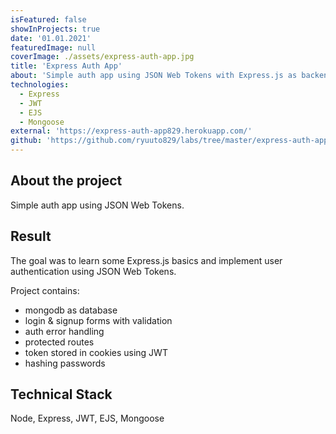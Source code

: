 ```yaml
---
isFeatured: false
showInProjects: true
date: '01.01.2021'
featuredImage: null
coverImage: ./assets/express-auth-app.jpg
title: 'Express Auth App'
about: 'Simple auth app using JSON Web Tokens with Express.js as backend'
technologies:
  - Express
  - JWT
  - EJS
  - Mongoose
external: 'https://express-auth-app829.herokuapp.com/'
github: 'https://github.com/ryuuto829/labs/tree/master/express-auth-app'
---
```


## About the project

Simple auth app using JSON Web Tokens.

## Result

The goal was to learn some Express.js basics and implement user authentication using JSON Web Tokens.

Project contains:

- mongodb as database
- login & signup forms with validation
- auth error handling
- protected routes
- token stored in cookies using JWT
- hashing passwords

## Technical Stack

Node, Express, JWT, EJS, Mongoose
